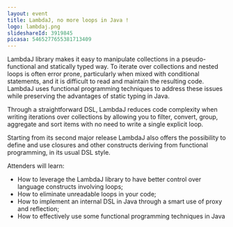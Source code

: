 ```yaml
---
layout: event
title: LambdaJ, no more loops in Java !
logo: lambdaj.png
slideshareId: 3919845
picasa: 5465277655381713409
---
```


LambdaJ library makes it easy to manipulate collections in a pseudo-functional and statically typed way. To iterate over collections and nested loops is often error prone, particularly when mixed with conditional statements, and it is difficult to read and maintain the resulting code. LambdaJ uses functional programming techniques to address these issues while preserving the advantages of static typing in Java.

Through a straightforward DSL, LambdaJ reduces code complexity when writing iterations over collections by allowing you to filter, convert, group, aggregate and sort items with no need to write a single explicit loop.

Starting from its second major release LambdaJ also offers the possibility to define and use closures and other constructs deriving from functional programming, in its usual DSL style.

Attenders will learn:
* How to leverage the LambdaJ library to have better control over language constructs involving loops;
* How to eliminate unreadable loops in your code;
* How to implement an internal DSL in Java through a smart use of proxy and reflection;
* How to effectively use some functional programming techniques in Java